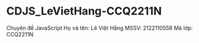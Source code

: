 # CDJS_LeVietHang-CCQ2211N
Chuyên đề JavaScript
Họ và tên: Lê Việt Hằng
MSSV: 2122110558
Mã lớp: CCQ2211N
